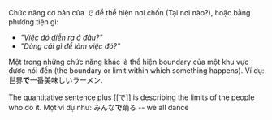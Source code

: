 Chức năng cơ bản của で để thể hiện nơi chốn (Tại nơi nào?), hoặc bằng phương tiện gì:
* *"Việc đó diễn ra ở đâu?"*
* *"Dùng cái gì để làm việc đó?"*

Một trong những chức năng khác là thể hiện boundary của một khu vực được nói đến (the boundary or limit within which something happens). Ví dụ: 世界**で**一番美味しいラーメン.

The quantitative sentence plus [[で]] is describing the limits of the people who do it.  Một ví dụ như: みんな**で**踊る -- we all dance